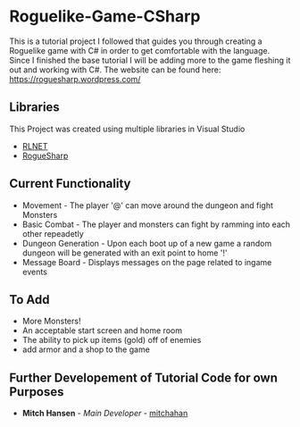 # Roguelike-Game-CSharp
This is a tutorial project I followed that guides you through creating a Roguelike game with C# in order to get comfortable with the language. Since I finished the base tutorial I will be adding more to the game fleshing it out and working with C#. 
The website can be found here: https://roguesharp.wordpress.com/
    
## Libraries
This Project was created using multiple libraries in Visual Studio

* [RLNET](https://bitbucket.org/clarktravism/rlnet/)
* [RogueSharp](https://bitbucket.org/FaronBracy/roguesharp) 

## Current Functionality
* Movement - The player '@' can move around the dungeon and fight Monsters
* Basic Combat - The player and monsters can fight by ramming into each other repeadetly
* Dungeon Generation - Upon each boot up of a new game a random dungeon will be generated with an exit point to home '!'
* Message Board - Displays messages on the page related to ingame events

## To Add
* More Monsters!
* An acceptable start screen and home room
* The ability to pick up items (gold) off of enemies
* add armor and a shop to the game

## Further Developement of Tutorial Code for own Purposes
* **Mitch Hansen** - *Main Developer* - [mitchahan](https://github.com/mitchahan)
